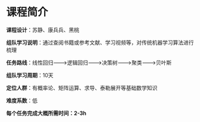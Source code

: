 # 课程简介

**课程设计**：苏静、康兵兵、黑桃

**组队学习说明**：通过查阅书籍或参考文献、学习视频等，对传统机器学习算法进行梳理

**任务路线**：线性回归--->逻辑回归--->决策树--->聚类--->贝叶斯

**组队学习周期**：10天

**定位人群**：有概率论、矩阵运算、求导、泰勒展开等基础数学知识

**难度系数**：低

**每个任务完成大概所需时间：2-3h**

